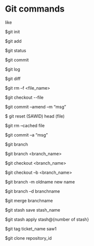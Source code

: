 # Git commands 
like


$git init 

$git add 

$git status 

$git commit 

$git log 

$git diff 

$git rm –f <file_name> 

$git checkout --file 

$git commit –amend –m “msg” 

$ git reset (SAWID) head (file) 

 

$git rm –cached file 

$git commit –a “msg” 

$git branch 

$git branch <branch_name> 

$git checkout <branch_name> 

$git checkout –b <branch_name> 

$git  branch -m oldname new name 

$git branch –d branchname 

$git merge branchname 

$git stash save stash_name  

$git stash apply stash@{number of stash} 

$git tag ticket_name saw1 

$git clone repository_id 

